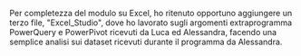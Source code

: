 Per completezza del modulo su Excel, ho ritenuto opportuno aggiungere un terzo file, "Excel_Studio", dove ho lavorato sugli argomenti extraprogramma PowerQuery e PowerPivot ricevuti da Luca ed Alessandra, facendo una semplice analisi sui dataset ricevuti durante il programma da Alessandra.

